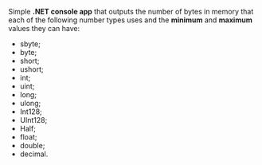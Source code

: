 Simple **.NET console app** that outputs the number of bytes in memory that each of the following number types uses and the **minimum** and **maximum** values they can have: 
* sbyte;
* byte;
* short;
* ushort;
* int;
* uint;
* long;
* ulong;
* Int128;
* UInt128;
* Half;
* float;
* double;
* decimal.
